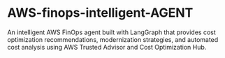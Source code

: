 # AWS-finops-intelligent-AGENT
An intelligent AWS FinOps agent built with LangGraph that provides cost optimization recommendations, modernization strategies, and automated cost analysis using AWS Trusted Advisor and Cost Optimization Hub.

